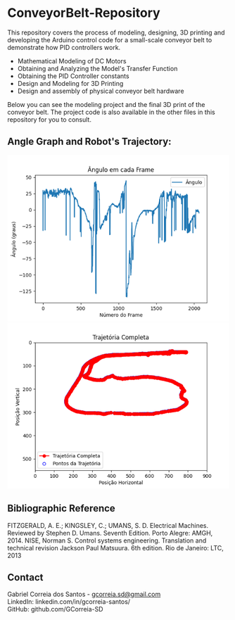 # ConveyorBelt-Repository

This repository covers the process of modeling, designing, 3D printing and developing the Arduino control code for a small-scale conveyor belt to demonstrate how PID controllers work. 

- Mathematical Modeling of DC Motors
- Obtaining and Analyzing the Model's Transfer Function
- Obtaining the PID Controller constants
- Design and Modeling for 3D Printing
- Design and assembly of physical conveyor belt hardware

Below you can see the modeling project and the final 3D print of the conveyor belt. The project code is also available in the other files in this repository for you to consult. 

## Angle Graph and Robot's Trajectory:
![image](https://github.com/GCorreia-SD/HuskyComputerVision-Repository/blob/main/Husky1_angle_graph.png)
![image](https://github.com/GCorreia-SD/HuskyComputerVision-Repository/blob/main/Husky1_graphic_trajectory.png)

## Bibliographic Reference
FITZGERALD, A. E.; KINGSLEY, C.; UMANS, S. D. Electrical Machines. Reviewed by Stephen D. Umans. Seventh Edition. Porto Alegre: AMGH, 2014.
NISE, Norman S. Control systems engineering. Translation and technical revision Jackson Paul Matsuura. 6th edition. Rio de Janeiro: LTC, 2013

## Contact
Gabriel Correia dos Santos - gcorreia.sd@gmail.com<br>
LinkedIn: linkedin.com/in/gcorreia-santos/<br>
GitHub: github.com/GCorreia-SD<br>
